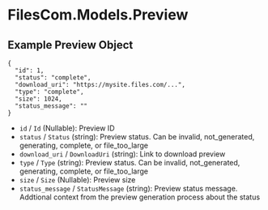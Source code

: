 # FilesCom.Models.Preview

## Example Preview Object

```
{
  "id": 1,
  "status": "complete",
  "download_uri": "https://mysite.files.com/...",
  "type": "complete",
  "size": 1024,
  "status_message": ""
}
```

* `id` / `Id`  (Nullable<Int64>): Preview ID
* `status` / `Status`  (string): Preview status.  Can be invalid, not_generated, generating, complete, or file_too_large
* `download_uri` / `DownloadUri`  (string): Link to download preview
* `type` / `Type`  (string): Preview status.  Can be invalid, not_generated, generating, complete, or file_too_large
* `size` / `Size`  (Nullable<Int64>): Preview size
* `status_message` / `StatusMessage`  (string): Preview status message. Addtional context from the preview generation process about the status
